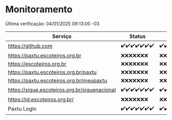 # Monitoramento

Última verificação: 04/01/2025 09:13:00 -03

|Serviço|Status|Últimas 24h|
|---|---|---|
|https://github.com|<span title="2024-12-28: OK=23">✔️</span><span title="2024-12-29: OK=23">✔️</span><span title="2024-12-30: OK=23">✔️</span><span title="2024-12-31: OK=23">✔️</span><span title="2025-01-01: OK=23">✔️</span><span title="2025-01-02: OK=23">✔️</span><span title="2025-01-03: OK=11">✔️</span>|<span title="03/01/2025 09:15:00 -03 : 200">✔️</span><span title="03/01/2025 10:15:00 -03 : 200">✔️</span><span title="03/01/2025 11:07:00 -03 : 200">✔️</span><span title="03/01/2025 12:08:00 -03 : 200">✔️</span><span title="03/01/2025 13:09:00 -03 : 200">✔️</span><span title="03/01/2025 14:07:00 -03 : 200">✔️</span><span title="03/01/2025 15:11:00 -03 : 200">✔️</span><span title="03/01/2025 16:06:00 -03 : 200">✔️</span><span title="03/01/2025 17:08:00 -03 : 200">✔️</span><span title="03/01/2025 18:06:00 -03 : 200">✔️</span><span title="03/01/2025 19:07:00 -03 : 200">✔️</span><span title="03/01/2025 20:08:00 -03 : 200">✔️</span><span title="03/01/2025 21:39:00 -03 : 200">✔️</span><span title="03/01/2025 23:07:00 -03 : 200">✔️</span><span title="04/01/2025 00:11:00 -03 : 200">✔️</span><span title="04/01/2025 01:09:00 -03 : 200">✔️</span><span title="04/01/2025 02:07:00 -03 : 200">✔️</span><span title="04/01/2025 03:10:00 -03 : 200">✔️</span><span title="04/01/2025 04:07:00 -03 : 200">✔️</span><span title="04/01/2025 05:10:00 -03 : 200">✔️</span><span title="04/01/2025 06:07:00 -03 : 200">✔️</span><span title="04/01/2025 07:08:00 -03 : 200">✔️</span><span title="04/01/2025 08:05:00 -03 : 200">✔️</span><span title="04/01/2025 09:13:00 -03 : 200">✔️</span>|
|https://paxtu.escoteiros.org.br|<span title="2024-12-28: Falhas=23">❌</span><span title="2024-12-29: Falhas=23">❌</span><span title="2024-12-30: Falhas=23">❌</span><span title="2024-12-31: Falhas=23">❌</span><span title="2025-01-01: Falhas=23">❌</span><span title="2025-01-02: Falhas=23">❌</span><span title="2025-01-03: Falhas=11">❌</span>|<span title="03/01/2025 09:15:00 -03 : 403">❌</span><span title="03/01/2025 10:15:00 -03 : 403">❌</span><span title="03/01/2025 11:07:00 -03 : 403">❌</span><span title="03/01/2025 12:08:00 -03 : 403">❌</span><span title="03/01/2025 13:09:00 -03 : 403">❌</span><span title="03/01/2025 14:07:00 -03 : 403">❌</span><span title="03/01/2025 15:11:00 -03 : 403">❌</span><span title="03/01/2025 16:06:00 -03 : 403">❌</span><span title="03/01/2025 17:08:00 -03 : 403">❌</span><span title="03/01/2025 18:06:00 -03 : 403">❌</span><span title="03/01/2025 19:07:00 -03 : 403">❌</span><span title="03/01/2025 20:08:00 -03 : 403">❌</span><span title="03/01/2025 21:39:00 -03 : 403">❌</span><span title="03/01/2025 23:07:00 -03 : 403">❌</span><span title="04/01/2025 00:11:00 -03 : 403">❌</span><span title="04/01/2025 01:09:00 -03 : 403">❌</span><span title="04/01/2025 02:07:00 -03 : 403">❌</span><span title="04/01/2025 03:10:00 -03 : 403">❌</span><span title="04/01/2025 04:07:00 -03 : 403">❌</span><span title="04/01/2025 05:10:00 -03 : 403">❌</span><span title="04/01/2025 06:07:00 -03 : 403">❌</span><span title="04/01/2025 07:08:00 -03 : 403">❌</span><span title="04/01/2025 08:05:00 -03 : 403">❌</span><span title="04/01/2025 09:13:00 -03 : 403">❌</span>|
|https://escoteiros.org.br|<span title="2024-12-28: Falhas=23">❌</span><span title="2024-12-29: Falhas=23">❌</span><span title="2024-12-30: Falhas=23">❌</span><span title="2024-12-31: Falhas=23">❌</span><span title="2025-01-01: Falhas=23">❌</span><span title="2025-01-02: Falhas=23">❌</span><span title="2025-01-03: Falhas=11">❌</span>|<span title="03/01/2025 09:15:00 -03 : 403">❌</span><span title="03/01/2025 10:15:00 -03 : 403">❌</span><span title="03/01/2025 11:07:00 -03 : 403">❌</span><span title="03/01/2025 12:08:00 -03 : 403">❌</span><span title="03/01/2025 13:09:00 -03 : 403">❌</span><span title="03/01/2025 14:07:00 -03 : 403">❌</span><span title="03/01/2025 15:11:00 -03 : 403">❌</span><span title="03/01/2025 16:06:00 -03 : 403">❌</span><span title="03/01/2025 17:08:00 -03 : 403">❌</span><span title="03/01/2025 18:06:00 -03 : 403">❌</span><span title="03/01/2025 19:07:00 -03 : 403">❌</span><span title="03/01/2025 20:08:00 -03 : 403">❌</span><span title="03/01/2025 21:39:00 -03 : 403">❌</span><span title="03/01/2025 23:07:00 -03 : 403">❌</span><span title="04/01/2025 00:11:00 -03 : 403">❌</span><span title="04/01/2025 01:09:00 -03 : 403">❌</span><span title="04/01/2025 02:07:00 -03 : 403">❌</span><span title="04/01/2025 03:10:00 -03 : 403">❌</span><span title="04/01/2025 04:07:00 -03 : 403">❌</span><span title="04/01/2025 05:10:00 -03 : 403">❌</span><span title="04/01/2025 06:07:00 -03 : 403">❌</span><span title="04/01/2025 07:08:00 -03 : 403">❌</span><span title="04/01/2025 08:05:00 -03 : 403">❌</span><span title="04/01/2025 09:13:00 -03 : 403">❌</span>|
|https://paxtu.escoteiros.org.br/paxtu|<span title="2024-12-28: Falhas=23">❌</span><span title="2024-12-29: Falhas=23">❌</span><span title="2024-12-30: Falhas=23">❌</span><span title="2024-12-31: Falhas=23">❌</span><span title="2025-01-01: Falhas=23">❌</span><span title="2025-01-02: Falhas=23">❌</span><span title="2025-01-03: Falhas=11">❌</span>|<span title="03/01/2025 09:15:00 -03 : 403">❌</span><span title="03/01/2025 10:15:00 -03 : 403">❌</span><span title="03/01/2025 11:07:00 -03 : 403">❌</span><span title="03/01/2025 12:08:00 -03 : 403">❌</span><span title="03/01/2025 13:09:00 -03 : 403">❌</span><span title="03/01/2025 14:07:00 -03 : 403">❌</span><span title="03/01/2025 15:11:00 -03 : 403">❌</span><span title="03/01/2025 16:06:00 -03 : 403">❌</span><span title="03/01/2025 17:08:00 -03 : 403">❌</span><span title="03/01/2025 18:06:00 -03 : 403">❌</span><span title="03/01/2025 19:07:00 -03 : 403">❌</span><span title="03/01/2025 20:08:00 -03 : 403">❌</span><span title="03/01/2025 21:39:00 -03 : 403">❌</span><span title="03/01/2025 23:07:00 -03 : 403">❌</span><span title="04/01/2025 00:11:00 -03 : 403">❌</span><span title="04/01/2025 01:09:00 -03 : 403">❌</span><span title="04/01/2025 02:07:00 -03 : 403">❌</span><span title="04/01/2025 03:10:00 -03 : 403">❌</span><span title="04/01/2025 04:07:00 -03 : 403">❌</span><span title="04/01/2025 05:10:00 -03 : 403">❌</span><span title="04/01/2025 06:07:00 -03 : 403">❌</span><span title="04/01/2025 07:08:00 -03 : 403">❌</span><span title="04/01/2025 08:05:00 -03 : 403">❌</span><span title="04/01/2025 09:13:00 -03 : 403">❌</span>|
|https://paxtu.escoteiros.org.br/meupaxtu|<span title="2024-12-28: Falhas=23">❌</span><span title="2024-12-29: Falhas=23">❌</span><span title="2024-12-30: Falhas=23">❌</span><span title="2024-12-31: Falhas=23">❌</span><span title="2025-01-01: Falhas=23">❌</span><span title="2025-01-02: Falhas=23">❌</span><span title="2025-01-03: Falhas=11">❌</span>|<span title="03/01/2025 09:15:00 -03 : 403">❌</span><span title="03/01/2025 10:15:00 -03 : 403">❌</span><span title="03/01/2025 11:07:00 -03 : 403">❌</span><span title="03/01/2025 12:08:00 -03 : 403">❌</span><span title="03/01/2025 13:09:00 -03 : 403">❌</span><span title="03/01/2025 14:07:00 -03 : 403">❌</span><span title="03/01/2025 15:11:00 -03 : 403">❌</span><span title="03/01/2025 16:06:00 -03 : 403">❌</span><span title="03/01/2025 17:08:00 -03 : 403">❌</span><span title="03/01/2025 18:06:00 -03 : 403">❌</span><span title="03/01/2025 19:07:00 -03 : 403">❌</span><span title="03/01/2025 20:08:00 -03 : 403">❌</span><span title="03/01/2025 21:39:00 -03 : 403">❌</span><span title="03/01/2025 23:07:00 -03 : 403">❌</span><span title="04/01/2025 00:11:00 -03 : 403">❌</span><span title="04/01/2025 01:09:00 -03 : 403">❌</span><span title="04/01/2025 02:07:00 -03 : 403">❌</span><span title="04/01/2025 03:10:00 -03 : 403">❌</span><span title="04/01/2025 04:07:00 -03 : 403">❌</span><span title="04/01/2025 05:10:00 -03 : 403">❌</span><span title="04/01/2025 06:07:00 -03 : 403">❌</span><span title="04/01/2025 07:08:00 -03 : 403">❌</span><span title="04/01/2025 08:05:00 -03 : 403">❌</span><span title="04/01/2025 09:13:00 -03 : 403">❌</span>|
|https://sigue.escoteiros.org.br/siguenacional|<span title="2024-12-28: OK=23">✔️</span><span title="2024-12-29: OK=23">✔️</span><span title="2024-12-30: OK=23">✔️</span><span title="2024-12-31: OK=23">✔️</span><span title="2025-01-01: OK=23">✔️</span><span title="2025-01-02: OK=23">✔️</span><span title="2025-01-03: OK=11">✔️</span>|<span title="03/01/2025 09:15:00 -03 : 200">✔️</span><span title="03/01/2025 10:15:00 -03 : 200">✔️</span><span title="03/01/2025 11:07:00 -03 : 200">✔️</span><span title="03/01/2025 12:08:00 -03 : 200">✔️</span><span title="03/01/2025 13:09:00 -03 : 200">✔️</span><span title="03/01/2025 14:07:00 -03 : 200">✔️</span><span title="03/01/2025 15:11:00 -03 : 200">✔️</span><span title="03/01/2025 16:06:00 -03 : 200">✔️</span><span title="03/01/2025 17:08:00 -03 : 200">✔️</span><span title="03/01/2025 18:06:00 -03 : 200">✔️</span><span title="03/01/2025 19:07:00 -03 : 200">✔️</span><span title="03/01/2025 20:08:00 -03 : 200">✔️</span><span title="03/01/2025 21:39:00 -03 : 200">✔️</span><span title="03/01/2025 23:07:00 -03 : 200">✔️</span><span title="04/01/2025 00:11:00 -03 : 200">✔️</span><span title="04/01/2025 01:09:00 -03 : 200">✔️</span><span title="04/01/2025 02:07:00 -03 : 200">✔️</span><span title="04/01/2025 03:10:00 -03 : 200">✔️</span><span title="04/01/2025 04:07:00 -03 : 200">✔️</span><span title="04/01/2025 05:10:00 -03 : 200">✔️</span><span title="04/01/2025 06:07:00 -03 : 200">✔️</span><span title="04/01/2025 07:08:00 -03 : 200">✔️</span><span title="04/01/2025 08:05:00 -03 : 200">✔️</span><span title="04/01/2025 09:13:00 -03 : 200">✔️</span>|
|https://id.escoteiros.org.br/|<span title="2024-12-28: Falhas=23">❌</span><span title="2024-12-29: Falhas=23">❌</span><span title="2024-12-30: Falhas=23">❌</span><span title="2024-12-31: Falhas=23">❌</span><span title="2025-01-01: Falhas=23">❌</span><span title="2025-01-02: Falhas=23">❌</span><span title="2025-01-03: Falhas=11">❌</span>|<span title="03/01/2025 09:15:00 -03 : 403">❌</span><span title="03/01/2025 10:15:00 -03 : 403">❌</span><span title="03/01/2025 11:07:00 -03 : 403">❌</span><span title="03/01/2025 12:08:00 -03 : 403">❌</span><span title="03/01/2025 13:09:00 -03 : 403">❌</span><span title="03/01/2025 14:07:00 -03 : 403">❌</span><span title="03/01/2025 15:11:00 -03 : 403">❌</span><span title="03/01/2025 16:06:00 -03 : 403">❌</span><span title="03/01/2025 17:08:00 -03 : 403">❌</span><span title="03/01/2025 18:06:00 -03 : 403">❌</span><span title="03/01/2025 19:07:00 -03 : 403">❌</span><span title="03/01/2025 20:08:00 -03 : 403">❌</span><span title="03/01/2025 21:39:00 -03 : 403">❌</span><span title="03/01/2025 23:07:00 -03 : 403">❌</span><span title="04/01/2025 00:11:00 -03 : 403">❌</span><span title="04/01/2025 01:09:00 -03 : 403">❌</span><span title="04/01/2025 02:07:00 -03 : 403">❌</span><span title="04/01/2025 03:10:00 -03 : 403">❌</span><span title="04/01/2025 04:07:00 -03 : 403">❌</span><span title="04/01/2025 05:10:00 -03 : 403">❌</span><span title="04/01/2025 06:07:00 -03 : 403">❌</span><span title="04/01/2025 07:08:00 -03 : 403">❌</span><span title="04/01/2025 08:05:00 -03 : 403">❌</span><span title="04/01/2025 09:13:00 -03 : 403">❌</span>|
|Paxtu Login|<span title="2024-12-28: OK=23">✔️</span><span title="2024-12-29: OK=23">✔️</span><span title="2024-12-30: OK=23">✔️</span><span title="2024-12-31: OK=23">✔️</span><span title="2025-01-01: OK=23">✔️</span><span title="2025-01-02: OK=23">✔️</span><span title="2025-01-03: OK=11">✔️</span>|<span title="03/01/2025 09:15:00 -03 : 200">✔️</span><span title="03/01/2025 10:15:00 -03 : 200">✔️</span><span title="03/01/2025 11:07:00 -03 : 200">✔️</span><span title="03/01/2025 12:08:00 -03 : 200">✔️</span><span title="03/01/2025 13:09:00 -03 : 200">✔️</span><span title="03/01/2025 14:07:00 -03 : 200">✔️</span><span title="03/01/2025 15:11:00 -03 : 200">✔️</span><span title="03/01/2025 16:06:00 -03 : 200">✔️</span><span title="03/01/2025 17:08:00 -03 : 200">✔️</span><span title="03/01/2025 18:06:00 -03 : 200">✔️</span><span title="03/01/2025 19:07:00 -03 : 200">✔️</span><span title="03/01/2025 20:08:00 -03 : 200">✔️</span><span title="03/01/2025 21:39:00 -03 : 200">✔️</span><span title="03/01/2025 23:07:00 -03 : 200">✔️</span><span title="04/01/2025 00:11:00 -03 : 200">✔️</span><span title="04/01/2025 01:09:00 -03 : 200">✔️</span><span title="04/01/2025 02:07:00 -03 : 200">✔️</span><span title="04/01/2025 03:10:00 -03 : 200">✔️</span><span title="04/01/2025 04:07:00 -03 : 200">✔️</span><span title="04/01/2025 05:10:00 -03 : 200">✔️</span><span title="04/01/2025 06:07:00 -03 : 200">✔️</span><span title="04/01/2025 07:08:00 -03 : 200">✔️</span><span title="04/01/2025 08:05:00 -03 : 200">✔️</span><span title="04/01/2025 09:13:00 -03 : 200">✔️</span>|
